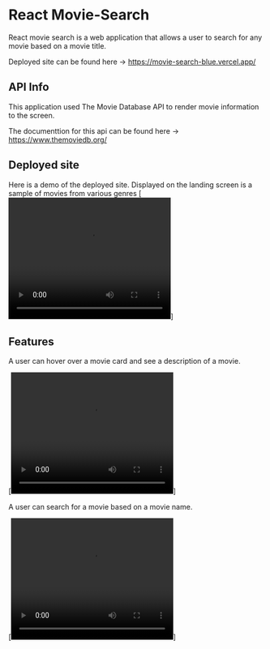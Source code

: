 # React Movie-Search

React movie search is a web application that allows a user to search for any movie based on a movie title. 

Deployed site can be found here -> https://movie-search-blue.vercel.app/


## API Info

This application used The Movie Database API to render movie information to the screen.

The documenttion for this api can be found here -> https://www.themoviedb.org/


## Deployed site

Here is a demo of the deployed site. Displayed on the landing screen is a sample of movies from various genres
[<video width="320" height="240" controls>
  <source src="movie-app\src\vids\site.mp4" type="video/mp4">
</video>]


## Features

A user can hover over a movie card and see a description of a movie.

[<video width="320" height="240" controls>
  <source src="movie-app\src\vids\desc.mp4" type="video/mp4">
</video>]


A user can search for a movie based on a movie name.

[<video width="320" height="240" controls>
  <source src="movie-app\src\vids\search.mp4" type="video/mp4">
</video>]











